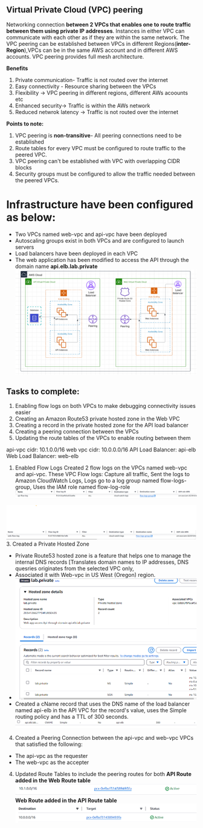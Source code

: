 ## Virtual Private Cloud (VPC) peering
Networking connection **between 2 VPCs that enables one to route traffic between them using private IP addresses**.
Instances in either VPC can communicate with each other as if they are within the same network. 
The VPC peering can be established between VPCs in different Regions(**inter-Region**),VPCs can be in the same AWS account and in different AWS accounts.
VPC peering provides full mesh architecture.

**Benefits**
1. Private communication- Traffic is not routed over the internet
2. Easy connectivity - Resource sharing between the VPCs
3. Flexibility -> VPC peering in different regions, different AWs acoounts etc
4. Enhanced security-> Traffic is within the AWs network
5. Reduced netwrok latency -> Traffic is not routed over the internet 

**Points to note:**
1. VPC peering is **non-transitive**- All peering connections need to be established
2. Route tables for every VPC must be configured to route traffic to the peered VPC.
3. VPC peering can't be established with VPC with overlapping CIDR blocks
4. Security groups must be configured to allow the traffic needed between the peered VPCs.


# Infrastructure have been configured as below:

- Two VPCs named web-vpc and api-vpc have been deployed
- Autoscaling groups exist in both VPCs and are configured to launch servers
- Load balancers have been deployed in each VPC
- The web application has been modified to access the API through the domain name **api.elb.lab.private**
![VPC peering architecture](https://github.com/Irene890/Images/blob/main/VPC%20Peering%20Archi.png)

## Tasks to complete:
1. Enabling flow logs on both VPCs to make debugging connectivity issues easier
2. Creating an Amazon Route53 private hosted zone in the Web VPC
3. Creating a record in the private hosted zone for the API load balancer
4. Creating a peering connection between the VPCs
5. Updating the route tables of the VPCs to enable routing between them

api-vpc cidr: 10.1.0.0/16
web vpc cidr: 10.0.0.0/16
API Load Balancer: api-elb
Web Load Balancer: web-elb

1. Enabled Flow Logs
Created 2 flow logs on the VPCs named web-vpc and api-vpc.
These VPC Flow logs: Capture all traffic, Sent the logs to Amazon CloudWatch Logs, Logs go to a log group named flow-logs-group, Uses the IAM role named flow-log-role
![API Flow log](https://github.com/Irene890/Images/blob/main/api-flow-log.png)

![Web Flow log](https://github.com/Irene890/Images/blob/main/web-flow-log.png)
3. Created a Private Hosted Zone
- Private Route53 hosted zone is a feature that helps one to manage the internal DNS records [Translates domain names to IP addresses, DNS quesries originates from the selected VPC only,
- Associated it with Web-vpc in US West (Oregon) region.
- ![Private hosted zone](https://github.com/Irene890/Images/blob/main/Route%2053%20private%20hosted%20zone.png)
- Created a cName record that uses the DNS name of the load balancer named api-elb in the API VPC for the record's value, uses the Simple routing policy and has a TTL of 300 seconds.
![Cname record](https://github.com/Irene890/Images/blob/main/CNAME%20record.png)

4. Created a Peering Connection between the api-vpc and web-vpc VPCs that satisfied the following:
- The api-vpc as the requester
- The web-vpc as the accepter
  
4. Updated Route Tables to include the peering routes for both
**API Route added in the Web Route table**
![API route addition](https://github.com/Irene890/Images/blob/main/web%20route%20added%20api%20route.png)
**Web Route added in the API Route table**
![Web route addition ](https://github.com/Irene890/Images/blob/main/api%20route%20added%20web%20route.png)

